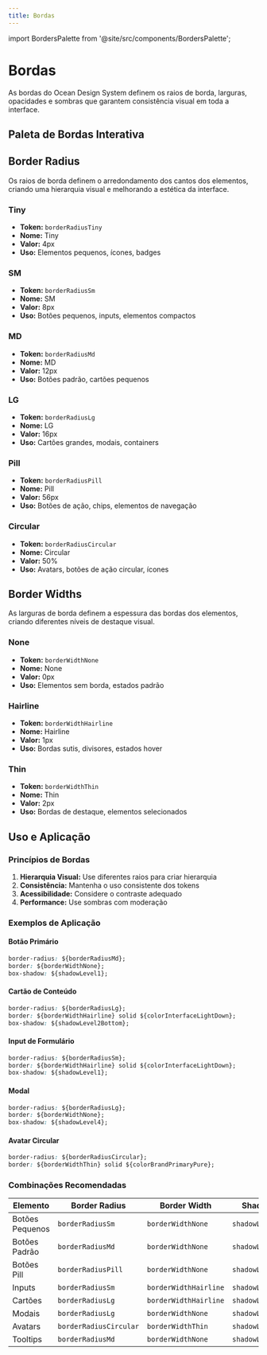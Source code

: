 ```yaml
---
title: Bordas
---
```


import BordersPalette from '@site/src/components/BordersPalette';

# Bordas

As bordas do Ocean Design System definem os raios de borda, larguras, opacidades e sombras que garantem consistência visual em toda a interface.

## Paleta de Bordas Interativa

<BordersPalette section="border" />

## Border Radius

Os raios de borda definem o arredondamento dos cantos dos elementos, criando uma hierarquia visual e melhorando a estética da interface.

### Tiny

- **Token:** `borderRadiusTiny`
- **Nome:** Tiny
- **Valor:** 4px
- **Uso:** Elementos pequenos, ícones, badges

### SM

- **Token:** `borderRadiusSm`
- **Nome:** SM
- **Valor:** 8px
- **Uso:** Botões pequenos, inputs, elementos compactos

### MD

- **Token:** `borderRadiusMd`
- **Nome:** MD
- **Valor:** 12px
- **Uso:** Botões padrão, cartões pequenos

### LG

- **Token:** `borderRadiusLg`
- **Nome:** LG
- **Valor:** 16px
- **Uso:** Cartões grandes, modais, containers

### Pill

- **Token:** `borderRadiusPill`
- **Nome:** Pill
- **Valor:** 56px
- **Uso:** Botões de ação, chips, elementos de navegação

### Circular

- **Token:** `borderRadiusCircular`
- **Nome:** Circular
- **Valor:** 50%
- **Uso:** Avatars, botões de ação circular, ícones

## Border Widths

As larguras de borda definem a espessura das bordas dos elementos, criando diferentes níveis de destaque visual.

### None

- **Token:** `borderWidthNone`
- **Nome:** None
- **Valor:** 0px
- **Uso:** Elementos sem borda, estados padrão

### Hairline

- **Token:** `borderWidthHairline`
- **Nome:** Hairline
- **Valor:** 1px
- **Uso:** Bordas sutis, divisores, estados hover

### Thin

- **Token:** `borderWidthThin`
- **Nome:** Thin
- **Valor:** 2px
- **Uso:** Bordas de destaque, elementos selecionados

## Uso e Aplicação

### Princípios de Bordas

1. **Hierarquia Visual:** Use diferentes raios para criar hierarquia
2. **Consistência:** Mantenha o uso consistente dos tokens
3. **Acessibilidade:** Considere o contraste adequado
4. **Performance:** Use sombras com moderação

### Exemplos de Aplicação

#### Botão Primário

```css
border-radius: ${borderRadiusMd};
border: ${borderWidthNone};
box-shadow: ${shadowLevel1};
```

#### Cartão de Conteúdo

```css
border-radius: ${borderRadiusLg};
border: ${borderWidthHairline} solid ${colorInterfaceLightDown};
box-shadow: ${shadowLevel2Bottom};
```

#### Input de Formulário

```css
border-radius: ${borderRadiusSm};
border: ${borderWidthHairline} solid ${colorInterfaceLightDown};
box-shadow: ${shadowLevel1};
```

#### Modal

```css
border-radius: ${borderRadiusLg};
border: ${borderWidthNone};
box-shadow: ${shadowLevel4};
```

#### Avatar Circular

```css
border-radius: ${borderRadiusCircular};
border: ${borderWidthThin} solid ${colorBrandPrimaryPure};
```

### Combinações Recomendadas

| Elemento        | Border Radius          | Border Width          | Shadow Level         |
| --------------- | ---------------------- | --------------------- | -------------------- |
| Botões Pequenos | `borderRadiusSm`       | `borderWidthNone`     | `shadowLevel1`       |
| Botões Padrão   | `borderRadiusMd`       | `borderWidthNone`     | `shadowLevel1`       |
| Botões Pill     | `borderRadiusPill`     | `borderWidthNone`     | `shadowLevel2Bottom` |
| Inputs          | `borderRadiusSm`       | `borderWidthHairline` | `shadowLevel1`       |
| Cartões         | `borderRadiusLg`       | `borderWidthHairline` | `shadowLevel2Bottom` |
| Modais          | `borderRadiusLg`       | `borderWidthNone`     | `shadowLevel4`       |
| Avatars         | `borderRadiusCircular` | `borderWidthThin`     | `shadowLevel1`       |
| Tooltips        | `borderRadiusMd`       | `borderWidthNone`     | `shadowLevel2Top`    |
